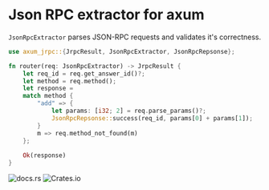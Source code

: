 # Json RPC extractor for axum


`JsonRpcExtractor` parses JSON-RPC requests and validates it's correctness.

```rust
use axum_jrpc::{JrpcResult, JsonRpcExtractor, JsonRpcRepsonse};

fn router(req: JsonRpcExtractor) -> JrpcResult {
    let req_id = req.get_answer_id()?;
    let method = req.method();
    let response = 
    match method {
        "add" => {
            let params: [i32; 2] = req.parse_params()?;
            JsonRpcRepsonse::success(req_id, params[0] + params[1]);
        }
        m => req.method_not_found(m)
    };
    
    Ok(response)
}
```

![docs.rs](https://img.shields.io/docsrs/axum-jrpc?style=plastic)
![Crates.io](https://img.shields.io/crates/l/axum-jrpc)